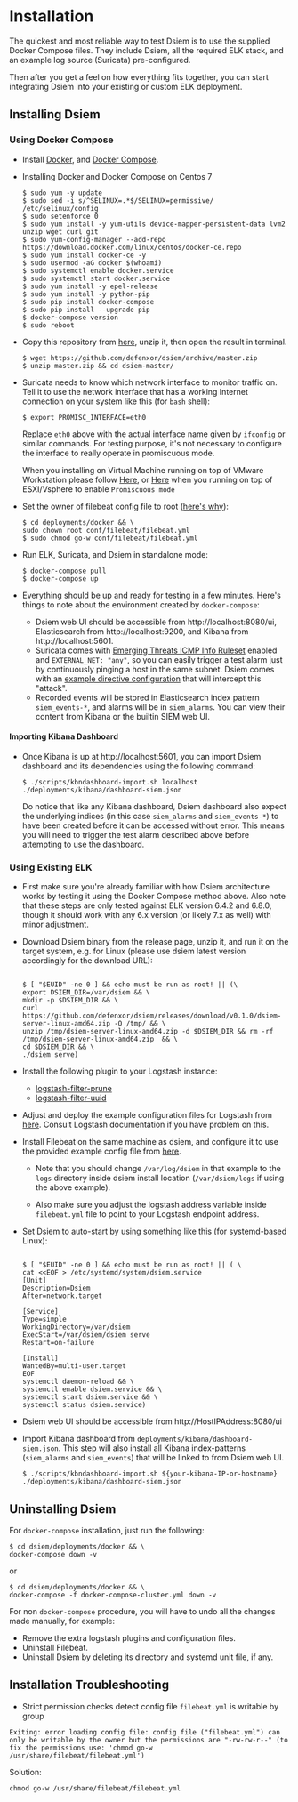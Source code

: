 # Installation
 
The quickest and most reliable way to test Dsiem is to use the supplied Docker Compose files. They include Dsiem, all the required ELK stack, and an example log source (Suricata) pre-configured.

Then after you get a feel on how everything fits together, you can start integrating Dsiem into your existing or custom ELK deployment.

## Installing Dsiem

### Using Docker Compose

* Install [Docker](https://www.docker.com/get-started), and [Docker Compose](https://docs.docker.com/compose/install/).
* Installing Docker and Docker Compose on Centos 7
    ``` 
    $ sudo yum -y update
    $ sudo sed -i s/^SELINUX=.*$/SELINUX=permissive/ /etc/selinux/config
    $ sudo setenforce 0
    $ sudo yum install -y yum-utils device-mapper-persistent-data lvm2 unzip wget curl git
    $ sudo yum-config-manager --add-repo https://download.docker.com/linux/centos/docker-ce.repo
    $ sudo yum install docker-ce -y
    $ sudo usermod -aG docker $(whoami)
    $ sudo systemctl enable docker.service
    $ sudo systemctl start docker.service
    $ sudo yum install -y epel-release
    $ sudo yum install -y python-pip
    $ sudo pip install docker-compose
    $ sudo pip install --upgrade pip
    $ docker-compose version
    $ sudo reboot
    ```


* Copy this repository from [here](https://github.com/defenxor/dsiem/archive/master.zip), unzip it, then open the result in terminal.

    ```shell
    $ wget https://github.com/defenxor/dsiem/archive/master.zip
    $ unzip master.zip && cd dsiem-master/
    ```

* Suricata needs to know which network interface to monitor traffic on. Tell it to use the network interface that has a working Internet connection on your system like this (for `bash` shell):

    ```shell
    $ export PROMISC_INTERFACE=eth0
    ```
  
    Replace `eth0` above with the actual interface name given by `ifconfig` or similar commands. For testing purpose, it's not necessary to configure the interface to really operate in promiscuous mode.
    
    When you installing on Virtual Machine running on top of VMware Workstation please follow [Here](https://isc.sans.edu/forums/diary/Running+Snort+on+VMWare+ESXi/15899/), or [Here](https://kb.vmware.com/s/article/1004099) when you running on top of ESXI/Vsphere to enable `Promiscuous mode`

* Set the owner of filebeat config file to root ([here's why](https://www.elastic.co/guide/en/beats/libbeat/6.4/config-file-permissions.html)):
    ```shell
    $ cd deployments/docker && \
    sudo chown root conf/filebeat/filebeat.yml
    $ sudo chmod go-w conf/filebeat/filebeat.yml
    ```

* Run ELK, Suricata, and Dsiem in standalone mode:
  
    ```shell
    $ docker-compose pull
    $ docker-compose up
    ```

* Everything should be up and ready for testing in a few minutes. Here's things to note about the environment created by `docker-compose`:
  
    * Dsiem web UI should be accessible from http://localhost:8080/ui, Elasticsearch from http://localhost:9200, and Kibana from http://localhost:5601.
    * Suricata comes with [Emerging Threats ICMP Info Ruleset](https://rules.emergingthreats.net/open/suricata/rules/emerging-icmp_info.rules) enabled and `EXTERNAL_NET: "any"`, so you can easily trigger a test alarm just by continuously pinging a host in the same subnet. Dsiem comes with an [example directive configuration](https://github.com/defenxor/dsiem/blob/master/configs/directives_dsiem-backend-0_testing1.json) that will intercept this "attack".
    * Recorded events will be stored in Elasticsearch index pattern `siem_events-*`, and alarms will be in `siem_alarms`. You can view their content from Kibana or the builtin SIEM web UI.

#### Importing Kibana Dashboard

* Once Kibana is up at http://localhost:5601, you can import Dsiem dashboard and its dependencies using the following command:

    ```shell
    $ ./scripts/kbndashboard-import.sh localhost ./deployments/kibana/dashboard-siem.json
    ```
  Do notice that like any Kibana dashboard, Dsiem dashboard also expect the underlying indices (in this case `siem_alarms` and `siem_events-*`) to have been created before it can be accessed without error. This means you will need to trigger the test alarm described above before attempting to use the dashboard.
  
### Using Existing ELK

* First make sure you're already familiar with how Dsiem architecture works by testing it using the Docker Compose method above. Also note that these steps are only tested against ELK version 6.4.2 and 6.8.0, though it should work with any 6.x version (or likely 7.x as well) with minor adjustment.

* Download Dsiem binary from the release page, unzip it, and run it on the target system, e.g. for Linux (please use dsiem latest version accordingly for the download URL):

    ```shell

    $ [ "$EUID" -ne 0 ] && echo must be run as root! || (\
    export DSIEM_DIR=/var/dsiem && \
    mkdir -p $DSIEM_DIR && \
    curl https://github.com/defenxor/dsiem/releases/download/v0.1.0/dsiem-server-linux-amd64.zip -O /tmp/ && \
    unzip /tmp/dsiem-server-linux-amd64.zip -d $DSIEM_DIR && rm -rf /tmp/dsiem-server-linux-amd64.zip  && \
    cd $DSIEM_DIR && \
    ./dsiem serve)
    
    ```

* Install the following plugin to your Logstash instance:
    * [logstash-filter-prune](https://www.elastic.co/guide/en/logstash/current/plugins-filters-prune.html)
    * [logstash-filter-uuid](https://www.elastic.co/guide/en/logstash/current/plugins-filters-uuid.html)

* Adjust and deploy the example configuration files for Logstash from [here](https://github.com/defenxor/dsiem/tree/master/deployments/docker/conf/logstash). Consult
  Logstash documentation if you have problem on this.

* Install Filebeat on the same machine as dsiem, and configure it to use the provided example config file from [here](https://github.com/defenxor/dsiem/tree/master/deployments/docker/conf/filebeat).

    * Note that you should change `/var/log/dsiem` in that example to the `logs` directory inside dsiem install location (`/var/dsiem/logs` if using the above example).
  
    * Also make sure you adjust the logstash address variable inside `filebeat.yml` file to point to your Logstash endpoint address.

* Set Dsiem to auto-start by using something like this (for systemd-based Linux):
  
    ```shell

    $ [ "$EUID" -ne 0 ] && echo must be run as root! || ( \
    cat <<EOF > /etc/systemd/system/dsiem.service 
    [Unit]
    Description=Dsiem
    After=network.target

    [Service]
    Type=simple
    WorkingDirectory=/var/dsiem
    ExecStart=/var/dsiem/dsiem serve
    Restart=on-failure

    [Install]
    WantedBy=multi-user.target
    EOF
    systemctl daemon-reload && \
    systemctl enable dsiem.service && \
    systemctl start dsiem.service && \
    systemctl status dsiem.service)
    ```
* Dsiem web UI should be accessible from http://HostIPAddress:8080/ui

* Import Kibana dashboard from `deployments/kibana/dashboard-siem.json`. This step will also install all Kibana index-patterns (`siem_alarms` and `siem_events`) that will be linked to from Dsiem web UI.

    ```shell
    $ ./scripts/kbndashboard-import.sh ${your-kibana-IP-or-hostname} ./deployments/kibana/dashboard-siem.json
    ```

## Uninstalling Dsiem

For `docker-compose` installation, just run the following:

```shell
$ cd dsiem/deployments/docker && \
docker-compose down -v
```
or
```shell
$ cd dsiem/deployments/docker && \
docker-compose -f docker-compose-cluster.yml down -v
```

For non `docker-compose` procedure, you will have to undo all the changes made manually, for example:

* Remove the extra logstash plugins and configuration files.
* Uninstall Filebeat.
* Uninstall Dsiem by deleting its directory and systemd unit file, if any.



## Installation Troubleshooting

* Strict permission checks detect config file `filebeat.yml` is writable by group
```
Exiting: error loading config file: config file ("filebeat.yml") can only be writable by the owner but the permissions are "-rw-rw-r--" (to fix the permissions use: 'chmod go-w /usr/share/filebeat/filebeat.yml')
```

Solution:
```
chmod go-w /usr/share/filebeat/filebeat.yml
```
